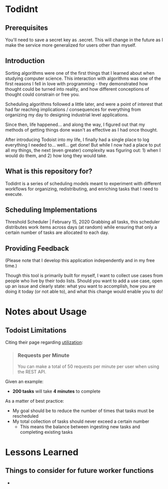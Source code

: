 # Todidnt

## Prerequisites
You'll need to save a secret key as .secret. This will change in the future as I make the service more generalized for users other than myself.

## Introduction
Sorting algorithms were one of the first things that I learned about when studying computer science. This interaction with algorithms was one of the first reasons I fell in love with programming - they demonstrated how thought could be turned into reality, and how different conceptions of thought could constrain or free you.

Scheduling algorithms followed a little later, and were a point of interest that had far reaching implications / consequences for everything from organizing my day to designing industrial level applications.

Since then, life happened... and along the way, I figured out that my methods of getting things done wasn't as effective as I had once thought.

After introducing Todoist into my life, I finally had a single place to log everything I needed to... well... get done! But while I now had a place to put all my things, the next (even greater) complexity was figuring out: 1) when I would do them, and 2) how long they would take.

## What is this repository for?
Todidnt is a series of scheduling models meant to experiment with different workflows for organizing, redistributing, and enriching tasks that I need to execute.

## Scheduling Implementations
Threshold Scheduler | February 15, 2020
Grabbing all tasks, this scheduler distributes work items across days (at random) while ensuring that only a certain number of tasks are allocated to each day.

## Providing Feedback
(Please note that I develop this application independently and in my free time.)

Though this tool is primarily built for myself, I want to collect use cases from people who live by their todo lists. Should you want to add a use case, open up an issue and clearly state: what you want to accomplish, how you are doing it today (or not able to), and what this change would enable you to do!


# Notes about Usage

## Todoist Limitations

Citing their page regarding [utilization](https://developer.todoist.com/rest/v1/#limits):

>### **Requests per Minute**
>You can make a total of 50 requests per minute per user when using the REST API.

Given an example:
 - **200 tasks** will take **4 minutes** to complete

As a matter of best practice:
 - My goal should be to reduce the number of times that tasks must be rescheduled
 - My total collection of tasks should never exceed a certain number
    - This means the balance between ingesting new tasks and completing existing tasks

# Lessons Learned

## Things to consider for future worker functions

 -
